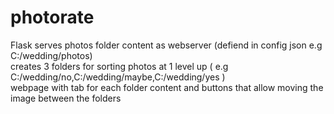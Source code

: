 # photorate
Flask serves photos folder content as webserver (defiend in config json e.g C:/wedding/photos) <br />
creates 3 folders for sorting photos at 1 level up ( e.g C:/wedding/no,C:/wedding/maybe,C:/wedding/yes ) <br />
webpage with tab for each folder content and buttons that allow moving the image between the folders <br />



